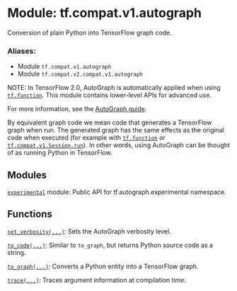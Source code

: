 <div itemscope itemtype="http://developers.google.com/ReferenceObject">
<meta itemprop="name" content="tf.compat.v1.autograph" />
<meta itemprop="path" content="Stable" />
</div>

# Module: tf.compat.v1.autograph

Conversion of plain Python into TensorFlow graph code.

### Aliases:

* Module `tf.compat.v1.autograph`
* Module `tf.compat.v2.compat.v1.autograph`

<!-- Placeholder for "Used in" -->

NOTE: In TensorFlow 2.0, AutoGraph is automatically applied when using
<a href="../../../tf/function.md"><code>tf.function</code></a>. This module contains lower-level APIs for advanced use.

For more information, see the
[AutoGraph guide](https://www.tensorflow.org/guide/autograph).

By equivalent graph code we mean code that generates a TensorFlow graph when
run. The generated graph has the same effects as the original code when executed
(for example with <a href="../../../tf/function.md"><code>tf.function</code></a> or <a href="../../../tf/Session.md#run"><code>tf.compat.v1.Session.run</code></a>). In other words,
using AutoGraph can be thought of as running Python in TensorFlow.

## Modules

[`experimental`](../../../tf/compat/v1/autograph/experimental.md) module: Public API for tf.autograph.experimental namespace.

## Functions

[`set_verbosity(...)`](../../../tf/autograph/set_verbosity.md): Sets the AutoGraph verbosity level.

[`to_code(...)`](../../../tf/autograph/to_code.md): Similar to `to_graph`, but returns Python source code as a string.

[`to_graph(...)`](../../../tf/autograph/to_graph.md): Converts a Python entity into a TensorFlow graph.

[`trace(...)`](../../../tf/autograph/trace.md): Traces argument information at compilation time.

